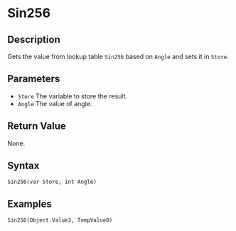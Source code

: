 # Sin256

## Description
Gets the value from lookup table `Sin256` based on `Angle` and sets it in `Store`.

## Parameters
- `Store`
The variable to store the result.
- `Angle`
The value of angle.

## Return Value
None.

## Syntax
```
Sin256(var Store, int Angle)
```

## Examples
```
Sin256(Object.Value3, TempValue0)
```